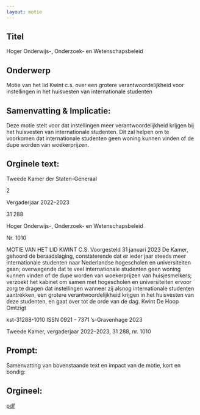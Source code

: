 ```yaml
---
layout: motie
---
```

## Titel
Hoger Onderwijs-, Onderzoek- en Wetenschapsbeleid
## Onderwerp
Motie van het lid Kwint c.s. over een grotere verantwoordelijkheid voor instellingen in het huisvesten van internationale studenten 
## Samenvatting & Implicatie:

Deze motie stelt voor dat instellingen meer verantwoordelijkheid krijgen bij het huisvesten van internationale studenten. Dit zal helpen om te voorkomen dat internationale studenten geen woning kunnen vinden of de dupe worden van woekerprijzen.
## Orginele text:


Tweede Kamer der Staten-Generaal

2

Vergaderjaar 2022–2023

31 288

Hoger Onderwijs-, Onderzoek- en
Wetenschapsbeleid

Nr. 1010

MOTIE VAN HET LID KWINT C.S.
Voorgesteld 31 januari 2023
De Kamer,
gehoord de beraadslaging,
constaterende dat er ieder jaar steeds meer internationale studenten naar
Nederlandse hogescholen en universiteiten gaan;
overwegende dat te veel internationale studenten geen woning kunnen
vinden of de dupe worden van woekerprijzen van huisjesmelkers;
verzoekt het kabinet om samen met hogescholen en universiteiten ervoor
zorg te dragen dat instellingen wanneer zij alsnog internationale
studenten aantrekken, een grotere verantwoordelijkheid krijgen in het
huisvesten van deze studenten,
en gaat over tot de orde van de dag.
Kwint
De Hoop
Omtzigt

kst-31288-1010
ISSN 0921 - 7371
’s-Gravenhage 2023

Tweede Kamer, vergaderjaar 2022–2023, 31 288, nr. 1010


## Prompt:
Samenvatting van bovenstaande text en impact van de motie, kort en bondig:

## Orgineel:
[pdf](https://gegevensmagazijn.tweedekamer.nl/OData/v4/2.0/Document(4d6f9289-c4c0-464f-b4ef-4379c906b315)/resource)
